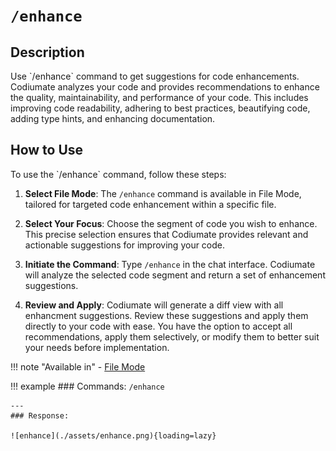 # `/enhance`

<h2>Description</h2>
Use `/enhance` command to get suggestions for code enhancements. Codiumate analyzes your code and provides recommendations to enhance the quality, maintainability, and performance of your code. This includes improving code readability, adhering to best practices, beautifying code, adding type hints, and enhancing documentation. 

<h2>How to Use</h2>
To use the `/enhance` command, follow these steps:

1. **Select File Mode**: The `/enhance` command is available in File Mode, tailored for targeted code enhancement within a specific file. 

2. **Select Your Focus**: Choose the segment of code you wish to enhance. This precise selection ensures that Codiumate provides relevant and actionable suggestions for improving your code.

3. **Initiate the Command**: Type `/enhance` in the chat interface. Codiumate will analyze the selected code segment and return a set of enhancement suggestions.

4. **Review and Apply**: Codiumate will generate a diff view with all enhancment suggestions. Review these suggestions and apply them directly to your code with ease. You have the option to accept all recommendations, apply them selectively, or modify them to better suit your needs before implementation.


!!! note "Available in"
    - [File Mode](../modes/file-mode.md)

!!! example 
    ### Commands:
    `/enhance`

    --- 
    ### Response:

    ![enhance](./assets/enhance.png){loading=lazy}

